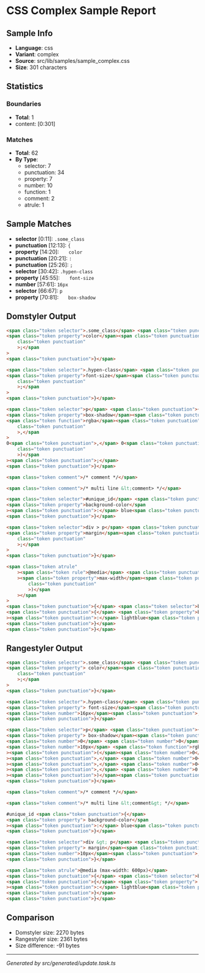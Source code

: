 # CSS Complex Sample Report

## Sample Info

- **Language**: css
- **Variant**: complex
- **Source**: src/lib/samples/sample_complex.css
- **Size**: 301 characters

## Statistics

### Boundaries

- **Total**: 1
- content: [0:301]

### Matches

- **Total**: 62
- **By Type**:
  - selector: 7
  - punctuation: 34
  - property: 7
  - number: 10
  - function: 1
  - comment: 2
  - atrule: 1

## Sample Matches

- **selector** [0:11]: `.some_class`
- **punctuation** [12:13]: `{`
- **property** [14:20]: `	color`
- **punctuation** [20:21]: `:`
- **punctuation** [25:26]: `;`
- **selector** [30:42]: `.hypen-class`
- **property** [45:55]: `	font-size`
- **number** [57:61]: `16px`
- **selector** [66:67]: `p`
- **property** [70:81]: `	box-shadow`

## Domstyler Output

```html
<span class="token selector">.some_class</span> <span class="token punctuation">{</span>
<span class="token property">color</span><span class="token punctuation">:</span> red<span
	class="token punctuation"
	>;</span
>
<span class="token punctuation">}</span>

<span class="token selector">.hypen-class</span> <span class="token punctuation">{</span>
<span class="token property">font-size</span><span class="token punctuation">:</span> 16px<span
	class="token punctuation"
	>;</span
>
<span class="token punctuation">}</span>

<span class="token selector">p</span> <span class="token punctuation">{</span>
<span class="token property">box-shadow</span><span class="token punctuation">:</span> 0 0 10px
<span class="token function">rgba</span><span class="token punctuation">(</span>0<span
	class="token punctuation"
	>,</span
>
0<span class="token punctuation">,</span> 0<span class="token punctuation">,</span> 0.1<span
	class="token punctuation"
	>)</span
><span class="token punctuation">;</span>
<span class="token punctuation">}</span>

<span class="token comment">/* comment */</span>

<span class="token comment">/* multi line &lt;comment> */</span>

<span class="token selector">#unique_id</span> <span class="token punctuation">{</span>
<span class="token property">background-color</span
><span class="token punctuation">:</span> blue<span class="token punctuation">;</span>
<span class="token punctuation">}</span>

<span class="token selector">div > p</span> <span class="token punctuation">{</span>
<span class="token property">margin</span><span class="token punctuation">:</span> 10px<span
	class="token punctuation"
	>;</span
>
<span class="token punctuation">}</span>

<span class="token atrule"
	><span class="token rule">@media</span> <span class="token punctuation">(</span
	><span class="token property">max-width</span><span class="token punctuation">:</span> 600px<span
		class="token punctuation"
		>)</span
	></span
>
<span class="token punctuation">{</span> <span class="token selector">body</span>
<span class="token punctuation">{</span> <span class="token property">background-color</span
><span class="token punctuation">:</span> lightblue<span class="token punctuation">;</span>
<span class="token punctuation">}</span>
<span class="token punctuation">}</span>
```

## Rangestyler Output

```html
<span class="token selector">.some_class</span> <span class="token punctuation">{</span>
<span class="token property"> color</span><span class="token punctuation">:</span> red<span
	class="token punctuation"
	>;</span
>
<span class="token punctuation">}</span>

<span class="token selector">.hypen-class</span> <span class="token punctuation">{</span>
<span class="token property"> font-size</span><span class="token punctuation">:</span>
<span class="token number">16px</span><span class="token punctuation">;</span>
<span class="token punctuation">}</span>

<span class="token selector">p</span> <span class="token punctuation">{</span>
<span class="token property"> box-shadow</span><span class="token punctuation">:</span>
<span class="token number">0</span> <span class="token number">0</span>
<span class="token number">10px</span> <span class="token function">rgba</span
><span class="token punctuation">(</span><span class="token number">0</span
><span class="token punctuation">,</span> <span class="token number">0</span
><span class="token punctuation">,</span> <span class="token number">0</span
><span class="token punctuation">,</span> <span class="token number">0.1</span
><span class="token punctuation">)</span><span class="token punctuation">;</span>
<span class="token punctuation">}</span>

<span class="token comment">/* comment */</span>

<span class="token comment">/* multi line &lt;comment&gt; */</span>

#unique_id <span class="token punctuation">{</span>
<span class="token property"> background-color</span
><span class="token punctuation">:</span> blue<span class="token punctuation">;</span>
<span class="token punctuation">}</span>

<span class="token selector">div &gt; p</span> <span class="token punctuation">{</span>
<span class="token property"> margin</span><span class="token punctuation">:</span>
<span class="token number">10px</span><span class="token punctuation">;</span>
<span class="token punctuation">}</span>

<span class="token atrule">@media (max-width: 600px)</span>
<span class="token punctuation">{</span> <span class="token selector">body</span>
<span class="token punctuation">{</span> <span class="token property"> background-color</span
><span class="token punctuation">:</span> lightblue<span class="token punctuation">;</span>
<span class="token punctuation">}</span>
<span class="token punctuation">}</span>
```

## Comparison

- Domstyler size: 2270 bytes
- Rangestyler size: 2361 bytes
- Size difference: -91 bytes

---

_Generated by src/generated/update.task.ts_

